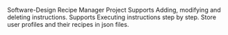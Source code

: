 Software-Design Recipe Manager Project
Supports Adding, modifying and deleting instructions.
Supports Executing instructions step by step.
Store user profiles and their recipes in json files.
